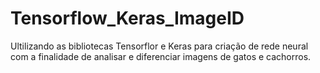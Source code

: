 # Tensorflow_Keras_ImageID

Ultilizando as bibliotecas Tensorflor e Keras para criação de rede neural com a finalidade de analisar e diferenciar imagens de gatos e cachorros.

